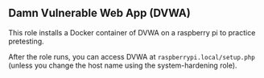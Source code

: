 ## Damn Vulnerable Web App (DVWA)

This role installs a Docker container of DVWA on a raspberry pi to practice pretesting. 

After the role runs, you can access DVWA at `raspberrypi.local/setup.php` (unless you change the host name using the system-hardening role).